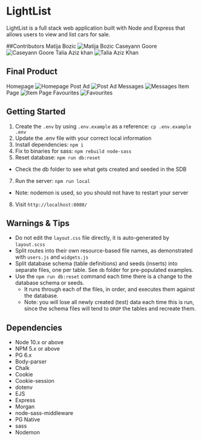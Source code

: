 LightList
=========
LightList is a full stack web application built with Node and Express that allows users to view and list cars for sale.

##Contributors
Matija Bozic
![Matija Bozic](https://github.com/Shinden88)
Caseyann Goore
![Caseyann Goore](https://github.com/gloryandgoore)
Talia Aziz khan
![Talia Aziz Khan](https://github.com/TaliaAzizKhan)

## Final Product
Homepage
![Homepage]()
Post Ad
![Post Ad]()
Messages
![Messages]()
Item Page
![Item Page]()
Favourites
![Favourites]()

## Getting Started

1. Create the `.env` by using `.env.example` as a reference: `cp .env.example .env`
2. Update the .env file with your correct local information 
3. Install dependencies: `npm i`
4. Fix to binaries for sass: `npm rebuild node-sass`
5. Reset database: `npm run db:reset`
  - Check the db folder to see what gets created and seeded in the SDB
7. Run the server: `npm run local`
  - Note: nodemon is used, so you should not have to restart your server
8. Visit `http://localhost:8080/`

## Warnings & Tips

- Do not edit the `layout.css` file directly, it is auto-generated by `layout.scss`
- Split routes into their own resource-based file names, as demonstrated with `users.js` and `widgets.js`
- Split database schema (table definitions) and seeds (inserts) into separate files, one per table. See `db` folder for pre-populated examples. 
- Use the `npm run db:reset` command each time there is a change to the database schema or seeds. 
  - It runs through each of the files, in order, and executes them against the database. 
  - Note: you will lose all newly created (test) data each time this is run, since the schema files will tend to `DROP` the tables and recreate them.

## Dependencies

- Node 10.x or above
- NPM 5.x or above
- PG 6.x
- Body-parser
- Chalk
- Cookie
- Cookie-session
- dotenv
- EJS
- Express
- Morgan
- node-sass-middleware
- PG Native
- sass
- Nodemon
